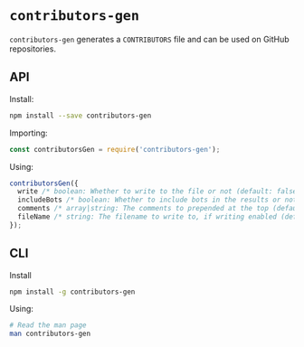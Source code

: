 # `contributors-gen`

`contributors-gen` generates a `CONTRIBUTORS` file and can be used on GitHub repositories.

## API

Install:

```sh
npm install --save contributors-gen
```

Importing:

```javascript
const contributorsGen = require('contributors-gen');
```

Using:

```javascript
contributorsGen({
  write /* boolean: Whether to write to the file or not (default: false) */
  includeBots /* boolean: Whether to include bots in the results or not (default: false) */
  comments /* array|string: The comments to prepended at the top (default: []) */
  fileName /* string: The filename to write to, if writing enabled (default: 'CONTRIBUTORS') */
});
```

## CLI

Install

```sh
npm install -g contributors-gen
```

Using:

```sh
# Read the man page
man contributors-gen
```
